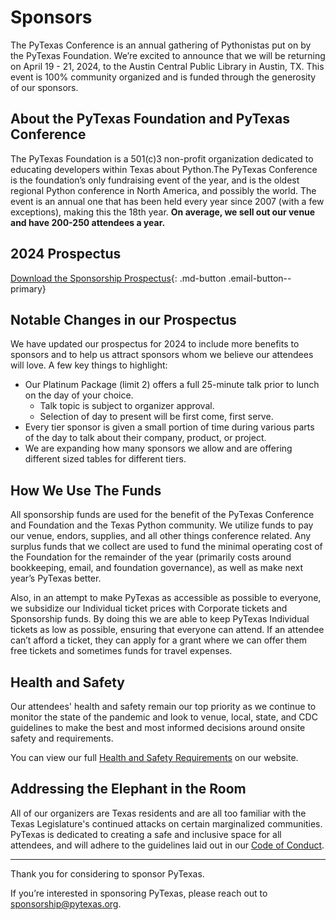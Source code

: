 # Sponsors

The PyTexas Conference is an annual gathering of Pythonistas put on by the PyTexas Foundation. We’re excited to announce
that we will be returning on April 19 - 21, 2024, to the Austin Central Public Library in Austin, TX. This event is 100%
community organized and is funded through the generosity of our sponsors.

## About the PyTexas Foundation and PyTexas Conference

The PyTexas Foundation is a 501(c)3 non-profit organization dedicated to educating
developers within Texas about Python.The PyTexas Conference is the foundation’s only fundraising event of the year, and is the oldest regional Python conference in 
North America, and possibly the world. The event is an annual one that has been
held every year since 2007 (with a few exceptions), making this the 18th year. 
**On average, we sell out our venue and have 200-250 attendees a year.**

## 2024 Prospectus

[Download the Sponsorship Prospectus](https://drive.google.com/file/d/1q1txXEPwDC79wNBa8x7SkQsbnjviCfAj/view?usp=sharing){: .md-button .email-button--primary}

## Notable Changes in our Prospectus

We have updated our prospectus for 2024 to include more benefits to sponsors and
to help us attract sponsors whom we believe our attendees will love. A few key 
things to highlight:

* Our Platinum Package (limit 2) offers a full 25-minute talk prior to lunch on the
day of your choice.
    * Talk topic is subject to organizer approval.
    * Selection of day to present will be first come, first serve.
* Every tier sponsor is given a small portion of time during various parts of
the day to talk about their company, product, or project.
* We are expanding how many sponsors we allow and are offering different sized tables for different tiers.

## How We Use The Funds

All sponsorship funds are used for the benefit of the PyTexas Conference and
Foundation and the Texas Python community. We utilize funds to pay our venue, 
endors, supplies, and all other things conference related. Any surplus funds that we
collect are used to fund the minimal operating cost of the Foundation for the
remainder of the year (primarily costs around bookkeeping, email, and foundation
governance), as well as make next year’s PyTexas better.

Also, in an attempt to make PyTexas as accessible as possible to everyone, we 
subsidize our Individual ticket prices with Corporate tickets and Sponsorship 
funds. By doing this we are able to keep PyTexas Individual tickets as low as
possible, ensuring that everyone can attend. If an attendee can’t afford a ticket,
they can apply for a grant where we can offer them free tickets and sometimes 
funds for travel expenses.

## Health and Safety

Our attendees' health and safety remain our top priority as we continue to monitor
the state of the pandemic and look to venue, local, state, and CDC guidelines to
make the best and most informed decisions around onsite safety and requirements.

<!--TODO: Fill in Health and Safety Summary-->

You can view our full [Health and Safety Requirements](attend#health) on our website.

## Addressing the Elephant in the Room

All of our organizers are Texas residents and are all too familiar with the Texas 
Legislature's continued attacks on certain marginalized communities. PyTexas is
dedicated to creating a safe and inclusive space for all attendees, and will adhere
to the guidelines laid out in our [Code of Conduct](about#code-of-conduct).

---

Thank you for considering to sponsor PyTexas.

If you’re interested in sponsoring PyTexas, please reach out to 
[sponsorship@pytexas.org](mailto:sponsorship@pytexas.org). 
